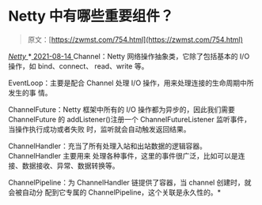 <!--yml
category: 未分类
date: 0001-01-01 00:00:00
-->

# Netty 中有哪些重要组件？

> 原文：[https://zwmst.com/754.html](https://zwmst.com/754.html)

   [ *Netty* ](https://zwmst.com/netty)*[ <time datetime="2021-08-14T08:03:19+08:00"> 2021-08-14 </time> ](https://zwmst.com/754.html)  Channel：Netty 网络操作抽象类，它除了包括基本的 I/O 操作，如 bind、connect、 read、write 等。

EventLoop：主要是配合 Channel 处理 I/O 操作，用来处理连接的生命周期中所发生的事 情。

ChannelFuture：Netty 框架中所有的 I/O 操作都为异步的，因此我们需要 ChannelFuture 的 addListener()注册一个 ChannelFutureListener 监听事件，当操作执行成功或者失败 时，监听就会自动触发返回结果。

ChannelHandler：充当了所有处理入站和出站数据的逻辑容器。ChannelHandler 主要用来 处理各种事件，这里的事件很广泛，比如可以是连接、数据接收、异常、数据转换等。

ChannelPipeline：为 ChannelHandler 链提供了容器，当 channel 创建时，就会被自动分 配到它专属的 ChannelPipeline，这个关联是永久性的。*